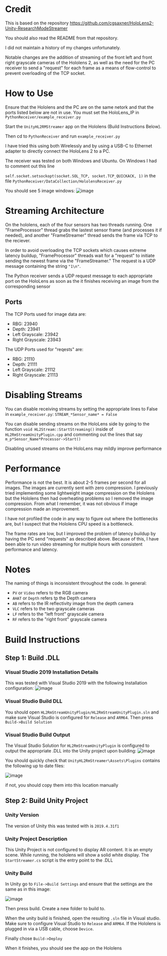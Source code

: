 # Credit
This is based on the repository
https://github.com/cgsaxner/HoloLens2-Unity-ResearchModeStreamer

You should also read the README from that repository.

I did not maintain a history of my changes unfortunately.

Notable changes are the addition of streaming of the front left and front right
grayscale cameras of the Hololens 2, as well as the need for the PC receiver to
send a "request" for each frame as a means of flow-control to prevent
overloading of the TCP socket.  

# How to Use
Ensure that the Hololens and the PC are on the same netork and that the ports
listed below are not in use.
You must set the HoloLens_IP in `PythonReceiver/example_receiver.py`

Start the `UnityHL2RMStreamer` app on the Hololens (Build Instructions Below).

Then cd to `PythonReceiver` and run `example_receiver.py`

I have tried this using both Wirelessly and by using a USB-C to Ethernet adapter to
directly connect the HoloLens 2 to a PC.

The receiver was tested on both Windows
and Ubuntu. On Windows I had to comment out this line 

`self.socket.setsockopt(socket.SOL_TCP, socket.TCP_QUICKACK, 1)`
in the file `PythonReceiver/DataCollection/HololensReceiver.py`


You should see 5 image windows:
![image](media/example.png)

# Streaming Architecture
On the hololens, each of the four sensors has two threads running. One "FrameProcessor" thread
grabs the lastest sensor frame (and processes it if needed), and another "FrameStreamer" thread
sends the frame via TCP to the reciever.

In order to avoid overloading the TCP sockets which causes extreme latency
buildup, "FrameProcessor" threads wait for a "request" to initiate sending the
newest frame via the "FrameStreamer." The request is a UDP message containing
the string `"1\n"`.


The Python receiver sends a UDP request message to each appropriate port on the
HoloLens as soon as the it finishes receiving an image from the corresponding sensor


## Ports
The TCP Ports used for image data are:

- RBG: 23940
- Depth: 23941
- Left Grayscale: 23942
- Right Grayscale: 23943

The UDP Ports used for "reqests" are:
- RBG: 21110
- Depth: 21111
- Left Grayscale: 21112
- Right Grayscale: 21113


# Disabling Streams
You can disable receiving streams by setting the appropriate lines to False in `example_receiver.py`:
`STREAM_*Sensor_name* = False`

You can disable sending streams on the HoloLens side by going to the function
`void HL2Stream::StartStreaming()` inside of `HL2RmStreamUnityPlugin.cpp` and
commenting out the lines that say `m_p*Sensor_Name*Processor->Start()`

Disabling unused streams on the HoloLens may mildly improve performance  



# Performance
Performance is not the best. It is about 2-5 frames per second for all images. The images are currently sent with zero
compression. I previously tried implementing some lightweight image compression
on the Hololens but the Hololens then had overheating problems so I removed the
image compression. From what I remember, it was not obvious if image compression
made an improvement.

I have not profiled the code in any way to figure out where the
bottlenecks are, but I suspect that the Hololens CPU speed is a bottleneck.

The frame rates are low, but I improved the problem of latency buildup by having
the PC send "requests" as described above. Because of this, I have been able to
run video streaming for multiple hours with consistent performance and latency.



# Notes 
The naming of things is inconsistent throughout the code. In general:

- `PV` or `Video` refers to the RGB camera
- `AHAT` or `Depth` refers tp the Depth camera
- `AB` refers to the IR reflectivity image from the depth camera
- `VLC` refers to the two grayscale cameras
- `LF` refers to the "left front" grayscale camera
- `RF` refers to the "right front" grayscale camera

# Build Instructions

## Step 1: Build .DLL

### Visual Studio 2019 Installation Details
This was tested with Visual Studio 2019 with the following Installation configuration:
![image](media/Visual_Studio_Installation_Details.png)

### Visual Studio Build DLL
You should open `HL2RmStreamUnityPlugin/HL2RmStreamUnityPlugin.sln` and
make sure Visual Studio is configured for `Release` and `ARM64`. Then press
`Build->Build Solution`

### Visual Studio Build Output
The Visual Studio Solution for `HL2RmStreamUnityPlugin` is configured to output
the appropriate .DLL into the Unity project upon building:
![image](media/visual_studio_output.PNG)

You should quickly check that `UnityHL2RmStreamer\Assets\Plugins` contains the
following up to date files:

![image](media/dll.PNG)

if not, you should copy them into this location manually

## Step 2: Build Unity Project
### Unity Version
The version of Unity this was tested with is `2019.4.31f1`

### Unity Project Description
This Unity Project is not configured to display AR content. It is an
empty scene. While running, the hololens will show a solid white display. The
`StartStreamer.cs` script is the entry point to the .DLL

### Unity Build
In Unity go to `File->Build Settings` and ensure that the settings are the same
as in this image:

![image](media/unity_build_settings.PNG)

Then press build. Create a new folder to build to.

When the unity build is finished, open the resulting `.sln` file in Visual
studio. Make sure to configure Visual Studio to `Release` and `ARM64`. If the
Hololens is plugged in via a USB cable, choose `Device`.

Finally chose `Build->Deploy`


When it finishes, you should see the app on the Hololens